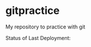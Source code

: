 # gitpractice
My repository to practice with git 

Status of Last Deployment: <br>
  <img scr="https://github.com/LeLeman/gitpractice/workflows/My-GitHub-Basics/badge.svg?branch=master"><br>
